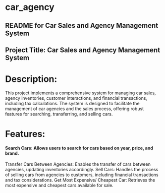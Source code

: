 # car_agency

## README for Car Sales and Agency Management System

## Project Title: Car Sales and Agency Management System

# Description:

This project implements a comprehensive system for managing car sales, agency inventories, customer interactions, and financial transactions, including tax calculations. The system is designed to facilitate the management of car agencies and the sales process, offering robust features for searching, transferring, and selling cars.

# Features:

#### Search Cars: Allows users to search for cars based on year, price, and brand.

Transfer Cars Between Agencies: Enables the transfer of cars between agencies, updating inventories accordingly.
Sell Cars: Handles the process of selling cars from agencies to customers, including financial transactions and tax considerations.
Get Most Expensive/ Cheapest Car: Retrieves the most expensive and cheapest cars available for sale.
